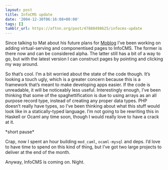 ```yaml
---
layout: post
title: InfoCMS update
date: '2004-12-30T06:16:08+00:00'
tags: []
tumblr_url: https://aftnn.org/post/47880498625/infocms-update
---
```

<p>Since talking to Mat about his future plans for <a href="http://moblog.co.uk/">Moblog</a> I&rsquo;ve been working on adding virtual-serving and componentised pages to InfoCMS. The former is there now and can be considered alpha. The latter still has a bit of a way to go, but with the latest version I can construct pages by pointing and clicking my way around.</p>

<p>So that&rsquo;s cool. I&rsquo;m a bit worried about the state of the code though. It&rsquo;s looking a touch ugly, which is a greater concern because this is a framework that&rsquo;s meant to make developing apps easier. If the code is unreadable, it will be noticeably less useful. Interestingly enough, I&rsquo;ve been thinking that some of the spaghettification is due to using arrays as an all purpose record type, instead of creating any proper data types. PHP doesn&rsquo;t really have types, so I&rsquo;ve been thinking about what this stuff would look like in a statically-typed language. I&rsquo;m not going to be rewriting this in Haskell or Ocaml any time soon, though I would really love to have a crack at it.</p>

<p>*short pause*</p>

<p>Crap, now I spent an hour building <code>mod_caml</code>, <code>ocaml-mysql</code> and deps. I&rsquo;d love to have time to spend on this kind of thing, but I&rsquo;ve got two large projects to deliver at the end of the month.</p>

<p>Anyway, InfoCMS is coming on. Night.</p>
